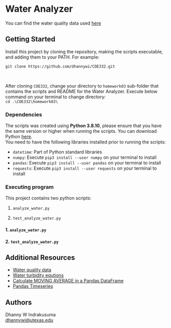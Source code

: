 # Water Analyzer


You can find the water quality data used <a href="https://raw.githubusercontent.com/wjallen/turbidity/main/turbidity_data.json">here</a>

## Getting Started

Install this project by cloning the repository, making the scripts executable, and adding them to your PATH. For example: <br>

`git clone https://github.com/dhannywi/COE332.git`

<br>

After cloning `COE332`, change your directory to `homework03` sub-folder that contains the scripts and README for the Water Analyzer. Execute below command on your terminal to change directory: <br>
`cd .\COE332\homework03\`


### Dependencies

The scripts was created using <b>Python 3.8.10</b>, please ensure that you have the same version or higher when running the scripts. 
You can download Python <a href= "https://www.python.org/">here</a>.<br> 
You need to have the following libraries installed prior to running the scripts:
* `datetime`: Part of Python standard libraries
* `numpy`: Execute `pip3 install --user numpy` on your terminal to install
* `pandas`: Execute `pip3 install --user pandas` on your terminal to install
* `requests`: Execute `pip3 install --user requests` on your terminal to install

### Executing program

This project contains two python scripts:

1.  `analyze_water.py`

2.  `test_analyze_water.py`


#### 1. `analyze_water.py`

#### 2. `test_analyze_water.py`

## Additional Resources

* <a href='https://raw.githubusercontent.com/wjallen/turbidity/main/turbidity_data.json'>Water quality data</a>
* <a href='https://www.fondriest.com/environmental-measurements/measurements/measuring-water-quality/turbidity-sensors-meters-and-methods/'>Water turbidity equtions</a>
* <a href='https://www.geeksforgeeks.org/how-to-calculate-moving-average-in-a-pandas-dataframe/'>Calculate MOVING AVERAGE in a Pandas DataFrame</a>
* <a href='https://pandas.pydata.org/docs/user_guide/timeseries.html#:~:text=pandas%20contains%20extensive%20capabilities%20and,other%20Python%20libraries%20like%20scikits.'>Pandas Timeseries</a>

## Authors
Dhanny W Indrakusuma<br>
dhannywi@utexas.edu
